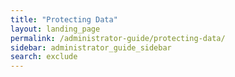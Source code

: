 ```yaml
---
title: "Protecting Data"
layout: landing_page
permalink: /administrator-guide/protecting-data/
sidebar: administrator_guide_sidebar
search: exclude
---
```

